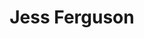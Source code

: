 ---
title: Jess Ferguson
qrcode: data:image/png;base64,iVBORw0KGgoAAAANSUhEUgAAAQAAAAEAAQMAAABmvDolAAAABlBMVEX///8AAABVwtN&#43;AAACAElEQVR42uyYsZHsLBCEW4WBSQiEQmaSNjNCIQRMDEr9V4PuX&#43;17Zz1rR6VxdNJ9awBDT8/giSee&#43;LfYSLIhAVj17rkj6BvvBQBYWiRrPHyFa3FHyOc/7ACOfE1g9zU5kj1kslgE8lgtkmvRLoDUgx6ALyvuCJwboJvlmTviq/&#43;StN8ODH2IuYeyKiebgL8F5MuBGRMAMHLyF0n/cuBUuQzEVwvjsMi8kPutALiadl&#43;Sq9ha0B5oO8gCS8DmmDcWsGJhTeMnzId/74MJYKoBEMomsTvvGo0BWuZMOZKZ5IHAT3twB4DMqyfdcEHyD3JB8kWmgA4sIydl4th9Wd1Y7W4KQNAys6uqr3ANGys&#43;7IENQN2BypJOiS3urqbj6h/uAKBDrximoSbdLKeSVGwB&#43;toElO2tD9aAzVU90vAFNXVflpGTFzG3AEjTyDzkDVI5HR0vKncPYIp5Hn036RoWnagvMAXIkU7HoFaOQwbTIbWwBAxHqsMq8MPLrVMfYAqgTI7stW4WzsOSZN8K&#43;On1WOM4TZalA4d/66QF4Bwejj&#43;1WhZZ8Wv7YAI4ZyCsUYW1T3dHGgP&#43;n0eVZS7zTDneEVAyrrMkvYYZ&#43;nMuZwJIo&#43;9m7pLBmlSdTAE/I15VUxmiyI50nYGYAM7hIWcnyhZfHWn5EPMbAE888cRn/BcAAP//RACsPzeGhrcAAAAASUVORK5CYII=
index: false
private: true
---